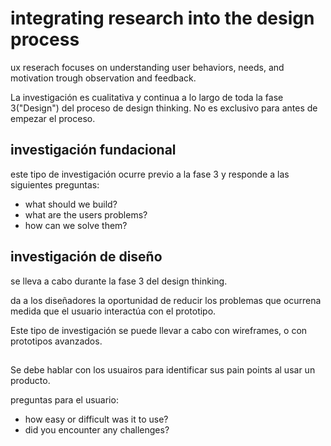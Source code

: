 # integrating research into the design process

ux reserach focuses on understanding user behaviors, needs, and motivation trough observation and feedback.

La investigación es cualitativa y continua a lo largo de toda la fase 3("Design") del proceso de design thinking. No es exclusivo para antes de empezar el proceso.

## investigación fundacional

este tipo de investigación ocurre previo a la fase 3 y responde a las siguientes preguntas:

- what should we build?
- what are the users problems?
- how can we solve them?

## investigación de diseño

se lleva a cabo durante la fase 3 del design thinking.

da a los diseñadores la oportunidad de reducir los problemas que ocurrena medida que el usuario interactúa con el prototipo.

Este tipo de investigación se puede llevar a cabo con wireframes, o con prototipos avanzados.

## 


Se debe hablar con los usuairos para identificar sus pain points al usar un producto.

preguntas para el usuario:
- how easy or difficult was it to use?
- did you encounter any challenges?


